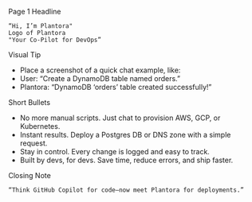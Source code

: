 Page 1 Headline

	“Hi, I’m Plantora"
    Logo of Plantora
    "Your Co-Pilot for DevOps”

Visual Tip
* Place a screenshot of a quick chat example, like:
* User: “Create a DynamoDB table named orders.”
* Plantora: “DynamoDB ‘orders’ table created successfully!”

Short Bullets
* No more manual scripts. Just chat to provision AWS, GCP, or Kubernetes.
* Instant results. Deploy a Postgres DB or DNS zone with a simple request.
* Stay in control. Every change is logged and easy to track.
* Built by devs, for devs. Save time, reduce errors, and ship faster.

Closing Note

	“Think GitHub Copilot for code—now meet Plantora for deployments.”
